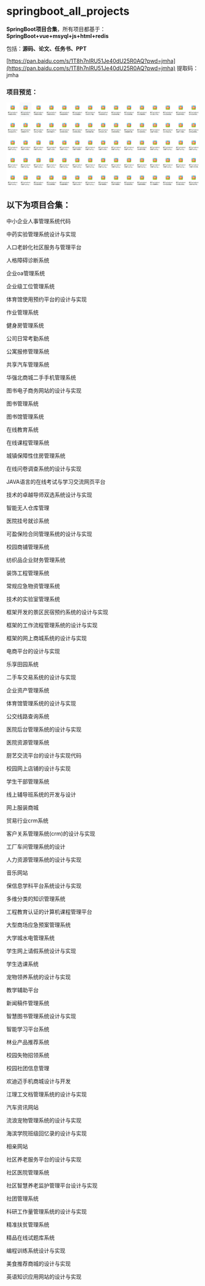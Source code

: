 # springboot_all_projects
**SpringBoot项目合集**，所有项目都基于：**SpringBoot+vue+msyql+js+html+redis**

包括：**源码、论文、任务书、PPT**

 [https://pan.baidu.com/s/1T8h7nIRU51Je40dU25R0AQ?pwd=jmha](https://pan.baidu.com/s/1T8h7nIRU51Je40dU25R0AQ?pwd=jmha)    提取码：jmha

### 项目预览：

![](./images/1.jpg)

## 以下为项目合集：

中小企业人事管理系统代码

中药实验管理系统设计与实现

人口老龄化社区服务与管理平台

人格障碍诊断系统

企业oa管理系统

企业级工位管理系统

体育馆使用预约平台的设计与实现

作业管理系统

健身房管理系统

公司日常考勤系统

公寓报修管理系统

共享汽车管理系统

华强北商城二手手机管理系统

图书电子商务网站的设计与实现

图书管理系统

图书馆管理系统

在线教育系统

在线课程管理系统

城镇保障性住房管理系统

在线问卷调查系统的设计与实现

JAVA语言的在线考试与学习交流网页平台

技术的卓越导师双选系统设计与实现

智能无人仓库管理

医院挂号就诊系统

可盈保险合同管理系统的设计与实现

校园商铺管理系统

纺织品企业财务管理系统

装饰工程管理系统

常规应急物资管理系统

技术的实验室管理系统

框架开发的景区民宿预约系统的设计与实现

框架的工作流程管理系统的设计与实现

框架的网上商城系统的设计与实现

电商平台的设计与实现

乐享田园系统

二手车交易系统的设计与实现

企业资产管理系统

体育馆管理系统的设计与实现

公交线路查询系统

医院后台管理系统的设计与实现

医院资源管理系统

厨艺交流平台的设计与实现代码

校园网上店铺的设计与实现

学生干部管理系统

线上辅导班系统的开发与设计

网上服装商城

贸易行业crm系统

客户关系管理系统(crm)的设计与实现

工厂车间管理系统的设计

人力资源管理系统的设计与实现

音乐网站

保信息学科平台系统设计与实现

多维分类的知识管理系统

工程教育认证的计算机课程管理平台

大型商场应急预案管理系统

大学城水电管理系统

学生网上请假系统设计与实现

学生选课系统

宠物领养系统的设计与实现

教学辅助平台

新闻稿件管理系统

智慧图书管理系统设计与实现

智能学习平台系统

林业产品推荐系统

校园失物招领系统

校园社团信息管理

欢迪迈手机商城设计与开发

江理工文档管理系统的设计与实现

汽车资讯网站

流浪宠物管理系统的设计与实现

海滨学院班级回忆录的设计与实现

相亲网站

社区养老服务平台的设计与实现

社区医院管理系统

社区智慧养老监护管理平台设计与实现

社团管理系统

科研工作量管理系统的设计与实现

精准扶贫管理系统

精品在线试题库系统

编程训练系统设计与实现

美食推荐商城的设计与实现

英语知识应用网站的设计与实现